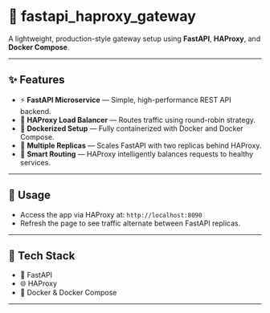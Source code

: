 # 🚀 fastapi_haproxy_gateway

A lightweight, production-style gateway setup using **FastAPI**, **HAProxy**, and **Docker Compose**.

---

## ✨ Features

- ⚡ **FastAPI Microservice** — Simple, high-performance REST API backend.
- 🔁 **HAProxy Load Balancer** — Routes traffic using round-robin strategy.
- 🐳 **Dockerized Setup** — Fully containerized with Docker and Docker Compose.
- 📶 **Multiple Replicas** — Scales FastAPI with two replicas behind HAProxy.
- 🧠 **Smart Routing** — HAProxy intelligently balances requests to healthy services.

---

## 🧪 Usage

- Access the app via HAProxy at: `http://localhost:8090`
- Refresh the page to see traffic alternate between FastAPI replicas.

---

## 📌 Tech Stack

- 🐍 FastAPI
- 🌐 HAProxy
- 🐳 Docker & Docker Compose

---



